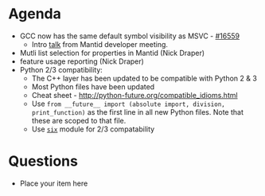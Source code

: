 Agenda
=========
* GCC now has the same default symbol visibility as MSVC - [#16559](https://github.com/mantidproject/mantid/pull/16559)
  * Intro [talk](http://gnab.github.io/remark/remarkise?url=https%3A%2F%2Fraw.githubusercontent.com%2Fmantidproject%2Fdocuments%2Fmaster%2FPresentations%2FDevMeetings%2F2016-01%2FSymbols_Gigg%2FSymbols_Gigg.md) from Mantid developer meeting.
* Mutli list selection for properties in Mantid (Nick Draper)
* feature usage reporting (Nick Draper)
* Python 2/3 compatibility:
  * The C++ layer has been updated to be compatible with Python 2 & 3
  * Most Python files have been updated
  * Cheat sheet - http://python-future.org/compatible_idioms.html
  * Use `from __future__ import (absolute import, division, print_function)` as the first line in all new Python files. Note that these are scoped to that file.
  * Use [`six`](https://pythonhosted.org/six/) module for 2/3 compatability

Questions
=========
* Place your item here
